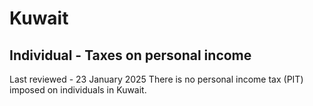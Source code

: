 # Kuwait
## Individual - Taxes on personal income
Last reviewed - 23 January 2025
There is no personal income tax (PIT) imposed on individuals in Kuwait.
